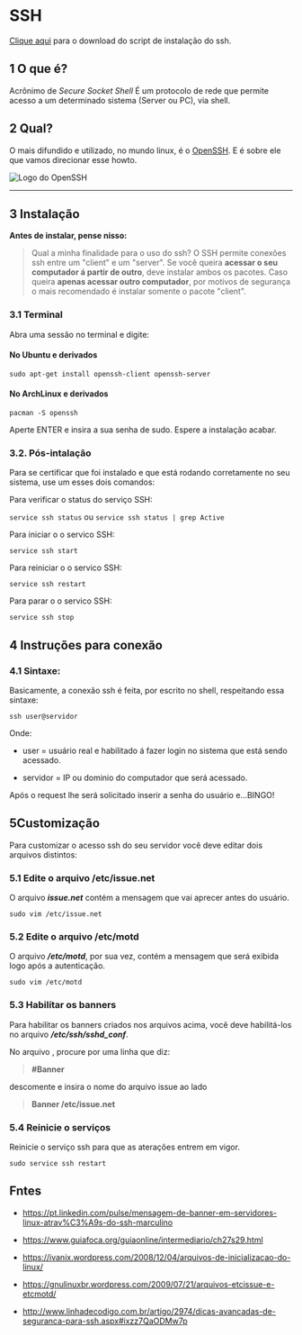 SSH
=============================================================

[Clique aqui](https://github.com/robison-joel/Codagem/tree/main/Shell/scripts/ssh) para o download do script de instalação do ssh.

1 O que é?
----------------------------------------------

Acrônimo de *Secure Socket Shell* É um protocolo de rede que permite acesso a um determinado sistema (Server ou PC), via shell.

2 Qual?
----------------------------------------------

O mais difundido e utilizado, no mundo linux, é o [OpenSSH](https://www.openssh.com/). E é sobre ele que vamos direcionar esse howto.

![Logo do OpenSSH](https://www.openssh.com/images/openssh.gif)

-------------------

3 Instalação
----------------------------------------------

**Antes de instalar, pense nisso:**

> Qual a minha finalidade para o uso do ssh?
O SSH permite conexões ssh entre um "client" e um "server". Se você queira **acessar o seu computador á partir de outro**, deve instalar ambos os pacotes. Caso queira **apenas acessar outro computador**, por motivos de segurança o mais recomendado é instalar somente o pacote "client".

### 3.1 Terminal

Abra uma sessão no terminal e digite:

#### No Ubuntu e derivados

`sudo apt-get install openssh-client openssh-server`

#### No ArchLinux e derivados

`pacman -S openssh`

Aperte ENTER e insira a sua senha de sudo. Espere a instalação acabar.

### 3.2. Pós-intalação

Para se certificar que foi instalado e que está rodando corretamente no seu sistema, use um esses dois comandos:

Para verificar o status do serviço SSH:

`service ssh status`  ou `service ssh status | grep Active`

Para iniciar o o servico SSH:

`service ssh start`

Para reiniciar o o servico SSH:

`service ssh restart`

Para parar o o servico SSH:

`service ssh stop`

4 Instruções para conexão
----------------------------------------------

### 4.1 Sintaxe:

Basicamente, a conexão ssh é feita, por escrito no shell, respeitando essa sintaxe:

`ssh user@servidor`

Onde:

* user = usuário real e habilitado á fazer login no sistema que está sendo acessado.

* servidor = IP ou dominio do computador que será acessado.

Após o request lhe será solicitado inserir a senha do usuário e...BINGO!

5Customização
----------------------------------------------

Para customizar o acesso ssh do seu servidor vocẽ deve editar dois arquivos distintos:

### 5.1  Edite o arquivo /etc/issue.net

O arquivo ***issue.net*** contém a mensagem que vai aprecer antes do usuário.

`sudo vim /etc/issue.net`

### 5.2 Edite o arquivo /etc/motd

O arquivo ***/etc/motd***, por sua vez, contém a mensagem que será exibida logo após a autenticação.

`sudo vim /etc/motd`

### 5.3 Habilítar os banners

Para habilitar os banners criados nos arquivos acima, vocẽ deve habilitá-los no arquivo ***/etc/ssh/sshd_conf***.

No arquivo , procure por uma linha que diz:

>__#Banner__

descomente e insira o nome do arquivo issue ao lado

>__Banner /etc/issue.net__

### 5.4 Reinicie o serviços

Reinicie o serviço ssh para que as aterações entrem em vigor.

`sudo service ssh restart`

Fntes
----------------------------------------------

* <https://pt.linkedin.com/pulse/mensagem-de-banner-em-servidores-linux-atrav%C3%A9s-do-ssh-marculino>

* <https://www.guiafoca.org/guiaonline/intermediario/ch27s29.html>

* <https://ivanix.wordpress.com/2008/12/04/arquivos-de-inicializacao-do-linux/>

* <https://gnulinuxbr.wordpress.com/2009/07/21/arquivos-etcissue-e-etcmotd/>

* <http://www.linhadecodigo.com.br/artigo/2974/dicas-avancadas-de-seguranca-para-ssh.aspx#ixzz7QaODMw7p>

